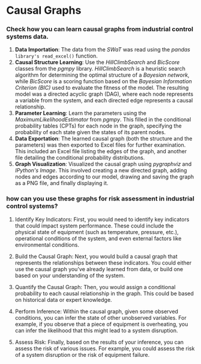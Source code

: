# Causal Graphs
### **Check how you can learn causal graphs from industrial control systems data.**

1. **Data Importation**: The data from the *SWaT* was read using the *pandas* `library's read_excel()` function.
2. **Causal Structure Learning**: Use the *HillClimbSearch* and *BicScore* classes from the *pgmpy* library. *HillClimbSearch* is a heuristic search algorithm for determining the optimal structure of a *Bayesian network*, while *BicScore* is a scoring function based on the *Bayesian Information Criterion (BIC)* used to evaluate the fitness of the model. The resulting model was a directed acyclic graph (DAG), where each node represents a variable from the system, and each directed edge represents a causal relationship.
3. **Parameter Learning**: Learn the parameters using the *MaximumLikelihoodEstimator* from *pgmpy*. This filled in the conditional probability tables (CPTs) for each node in the graph, specifying the probability of each state given the states of its parent nodes.
4. **Data Exportation**: The learned causal graph (both the structure and the parameters) was then exported to Excel files for further examination. This included an Excel file listing the edges of the graph, and another file detailing the conditional probability distributions.
5. **Graph Visualization**: Visualized the causal graph using *pygraphviz* and *IPython's* *Image*. This involved creating a new directed graph, adding nodes and edges according to our model, drawing and saving the graph as a PNG file, and finally displaying it.

### how can you use these graphs for risk assessment in industrial control systems? 

1. Identify Key Indicators: First, you would need to identify key indicators that could impact system performance. These could include the physical state of equipment (such as temperature, pressure, etc.), operational conditions of the system, and even external factors like environmental conditions.

2. Build the Causal Graph: Next, you would build a causal graph that represents the relationships between these indicators. You could either use the causal graph you've already learned from data, or build one based on your understanding of the system.

3. Quantify the Causal Graph: Then, you would assign a conditional probability to each causal relationship in the graph. This could be based on historical data or expert knowledge.

4. Perform Inference: Within the causal graph, given some observed conditions, you can infer the state of other unobserved variables. For example, if you observe that a piece of equipment is overheating, you can infer the likelihood that this might lead to a system disruption.

5. Assess Risk: Finally, based on the results of your inference, you can assess the risk of various issues. For example, you could assess the risk of a system disruption or the risk of equipment failure.
